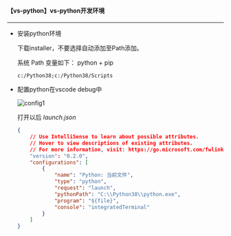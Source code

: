 #### 【vs-python】vs-python开发环境

-------------------------

*   安装python环境

    下载installer，不要选择自动添加至Path添加。

    系统 Path 变量如下： python +  pip

    `c:/Python38;c:/Python38/Scripts`

* 配置python在vscode debug中

  ![config1](C:\Users\10244687\Desktop\zyw\笔记-Typora\【素材】笔记图片源\vs-python_config1.JPG)
  
   打开以后  *launch.json*
  
  ```json
  {
      // Use IntelliSense to learn about possible attributes.
      // Hover to view descriptions of existing attributes.
      // For more information, visit: https://go.microsoft.com/fwlink/?linkid=830387
      "version": "0.2.0",
      "configurations": [
          {
              "name": "Python: 当前文件",
              "type": "python",
              "request": "launch",
              "pythonPath": "C:\\Python38\\python.exe",
              "program": "${file}",
              "console": "integratedTerminal"
          }
      ]
  }
  ```
  
  

